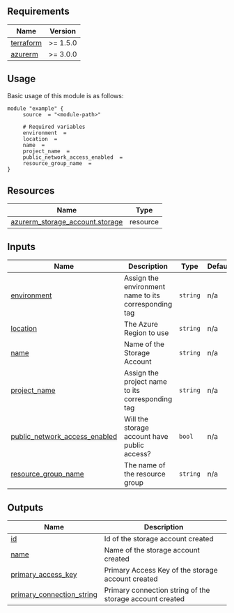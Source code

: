 <!-- BEGIN_AUTOMATED_TF_DOCS_BLOCK -->
## Requirements

| Name | Version |
|------|---------|
| <a name="requirement_terraform"></a> [terraform](#requirement\_terraform) | >= 1.5.0 |
| <a name="requirement_azurerm"></a> [azurerm](#requirement\_azurerm) | >= 3.0.0 |
## Usage
Basic usage of this module is as follows:
```hcl
module "example" {
	 source  = "<module-path>"

	 # Required variables
	 environment  =
	 location  =
	 name  =
	 project_name  =
	 public_network_access_enabled  =
	 resource_group_name  =
}
```
## Resources

| Name | Type |
|------|------|
| [azurerm_storage_account.storage](https://registry.terraform.io/providers/hashicorp/azurerm/latest/docs/resources/storage_account) | resource |
## Inputs

| Name | Description | Type | Default | Required |
|------|-------------|------|---------|:--------:|
| <a name="input_environment"></a> [environment](#input\_environment) | Assign the environment name to its corresponding tag | `string` | n/a | yes |
| <a name="input_location"></a> [location](#input\_location) | The Azure Region to use | `string` | n/a | yes |
| <a name="input_name"></a> [name](#input\_name) | Name of the Storage Account | `string` | n/a | yes |
| <a name="input_project_name"></a> [project\_name](#input\_project\_name) | Assign the project name to its corresponding tag | `string` | n/a | yes |
| <a name="input_public_network_access_enabled"></a> [public\_network\_access\_enabled](#input\_public\_network\_access\_enabled) | Will the storage account have public access? | `bool` | n/a | yes |
| <a name="input_resource_group_name"></a> [resource\_group\_name](#input\_resource\_group\_name) | The name of the resource group | `string` | n/a | yes |
## Outputs

| Name | Description |
|------|-------------|
| <a name="output_id"></a> [id](#output\_id) | Id of the storage account created |
| <a name="output_name"></a> [name](#output\_name) | Name of the storage account created |
| <a name="output_primary_access_key"></a> [primary\_access\_key](#output\_primary\_access\_key) | Primary Access Key of the storage account created |
| <a name="output_primary_connection_string"></a> [primary\_connection\_string](#output\_primary\_connection\_string) | Primary connection string of the storage account created |
<!-- END_AUTOMATED_TF_DOCS_BLOCK -->